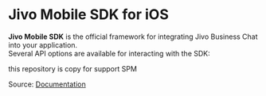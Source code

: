 # Jivo Mobile SDK for iOS

**Jivo Mobile SDK** is the official framework for integrating Jivo Business Chat into your application.  
Several API options are available for interacting with the SDK:

this repository is copy for support SPM

Source: [Documentation](https://jivochat.github.io/JivoSDK-iOS/)
